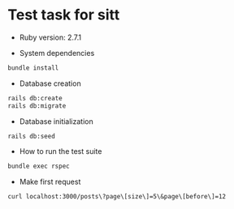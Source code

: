 # Test task for sitt

* Ruby version: 2.7.1

* System dependencies
  
```bash
bundle install
```

* Database creation

```bash
rails db:create
rails db:migrate
```

* Database initialization

```bash
rails db:seed
```

* How to run the test suite

```bash
bundle exec rspec
```

* Make first request

```bash
curl localhost:3000/posts\?page\[size\]=5\&page\[before\]=12
```
